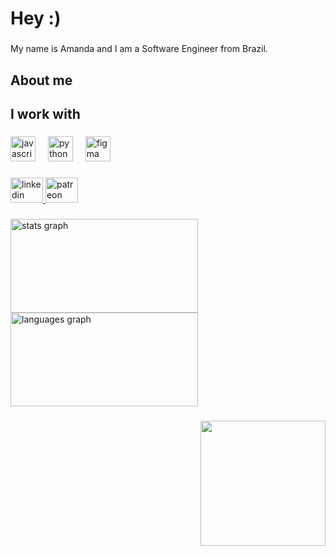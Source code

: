 <h1 align="left">Hey :)</h1>

###

<p align="left">My name is Amanda and I am a Software Engineer from Brazil.</p>

###

<h2 align="left">About me</h2>

###

<p align="left"></p>

###

<h2 align="left">I work with</h2>

###

<div align="left">
  <img src="https://cdn.jsdelivr.net/gh/devicons/devicon/icons/javascript/javascript-original.svg" height="40" alt="javascript logo"  />
  <img width="12" />
  <img src="https://cdn.jsdelivr.net/gh/devicons/devicon/icons/python/python-original.svg" height="40" alt="python logo"  />
  <img width="12" />
  <img src="https://cdn.jsdelivr.net/gh/devicons/devicon/icons/figma/figma-original.svg" height="40" alt="figma logo"  />
    
</div>

###

<div align="left">
  <a href="link" target="_blank">
    <img src="https://raw.githubusercontent.com/maurodesouza/profile-readme-generator/master/src/assets/icons/social/linkedin/default.svg" width="52" height="40" alt="linkedin logo"  />
  </a>
  <a href="link" target="_blank">
    <img src="https://raw.githubusercontent.com/maurodesouza/profile-readme-generator/master/src/assets/icons/social/patreon/default.svg" width="52" height="40" alt="patreon logo"  />
  </a>
</div>

###

<div align="left">
  <img src="https://github-readme-stats.vercel.app/api?username=Am-Andd&hide_title=false&hide_rank=true&show_icons=true&include_all_commits=true&count_private=true&disable_animations=false&theme=material-palenight&locale=en&hide_border=true&order=1" height="150" width="300" alt="stats graph"  />
  <img src="https://github-readme-stats.vercel.app/api/top-langs?username=Am-Andd&locale=en&hide_title=false&layout=compact&card_width=320&langs_count=5&theme=material-palenight&hide_border=true&order=2" height="150" width="300" alt="languages graph"  /> 
  
</div>

###

<div align="right">
  <img height="200" src="https://i.postimg.cc/prsmc7ZH/output-onlinepngtools.png"  />
</div>

###
